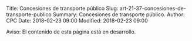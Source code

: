 Title: Concesiones de transporte público
Slug: art-21-37-concesiones-de-transporte-publico
Summary: Concesiones de transporte público.
Author: CPC
Date: 2018-02-23 09:00
Modified: 2018-02-23 09:00


<div class="alert alert-info" role="alert">Aviso: El contenido de esta página está en desarrollo.</div>
